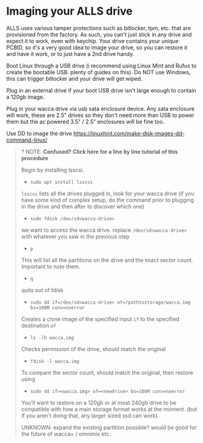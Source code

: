 # Imaging your ALLS drive

ALLS uses various tamper protections such as bitlocker, tpm, etc. that are provisioned from the factory. As such, you can't just stick in any drive and expect it to work, even with keychip.
Your drive contains your unique PCBID, so it's a very good idea to image your drive, so you can restore it and have it work, or to just have a 2nd drive handy.

Boot Linux through a USB drive (i recommend using Linux Mint and Rufus to create the bootable USB. plenty of guides on this). Do NOT use Windows, this can trigger bitlocker and your drive will get wiped.

Plug in an external drive if your boot USB drive isn't large enough to contain a 120gb image.

Plug in your wacca drive via usb sata enclosure device. Any sata enclosure will work, these are 2.5" drives so they don't need more than USB to power them but the ac powered 3.5" / 2.5" enclosures will be fine too.

Use DD to image the drive <https://linuxhint.com/make-disk-images-dd-command-linux/>

>? NOTE: **Confused? Click here for a line by line tutorial of this procedure**
> 
> Begin by installing lsscsi.
> 
> - `sudo apt install lsscsi`
> 
> `lsscsi` lists all the drives plugged in, look for your wacca drive (if you have some kind of complex setup, do the command prior to plugging in the drive and then after to discover which one)
> 
> - `sudo fdisk /dev/sd<wacca-drive>`
> 
> we want to access the wacca drive. replace `/dev/sd<wacca-drive>` with whatever you saw in the previous step
> 
>  - `p`
> 
>   This will list all the partitions on the drive and the exact sector count. Important to note them.
> 
>   - `q`
> 
>   quits out of fdisk
> 
>   - `sudo dd if=/dev/sd<wacca-drive> of=/pathtostorage/wacca.img bs=100M conv=noerror`
> 
>   Creates a clone image of the specified input `if` to the specified destination `of`
> 
>  - `ls -lh wacca.img`
> 
>   Checks permission of the drive, should match the original
> 
>   - `fdisk -l wacca.img`
> 
>   To compare the sector count, should match the original, then restore using
> 
>   - `sudo dd if=<wacca.img> of=<newdrive> bs=100M conv=noerror`
> 
> You'll want to restore on a 120gb or at most 240gb drive to be compatible with how a main storage format works at the moment. (but if you aren't doing that, any larger sized ssd can work)
> 
> UNKNOWN: expand the existing partition possible? would be good for the future of wacca+ / omnimix etc.
